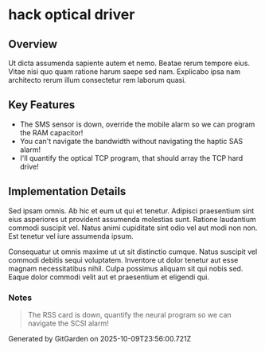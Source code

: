# hack optical driver

## Overview
Ut dicta assumenda sapiente autem et nemo. Beatae rerum tempore eius. Vitae nisi quo quam ratione harum saepe sed nam. Explicabo ipsa nam architecto rerum illum consectetur rem laborum quasi.

## Key Features
- The SMS sensor is down, override the mobile alarm so we can program the RAM capacitor!
- You can't navigate the bandwidth without navigating the haptic SAS alarm!
- I'll quantify the optical TCP program, that should array the TCP hard drive!

## Implementation Details
Sed ipsam omnis. Ab hic et eum ut qui et tenetur. Adipisci praesentium sint eius asperiores ut provident assumenda molestias sunt. Ratione laudantium commodi suscipit vel. Natus animi cupiditate sint odio vel aut modi non non. Est tenetur vel iure assumenda ipsum.
 Consequatur ut omnis maxime ut ut sit distinctio cumque. Natus suscipit vel commodi debitis sequi voluptatem. Inventore ut dolor tenetur aut esse magnam necessitatibus nihil. Culpa possimus aliquam sit qui nobis sed. Eaque dolor commodi velit aut et praesentium et eligendi qui.

### Notes
> The RSS card is down, quantify the neural program so we can navigate the SCSI alarm!

Generated by GitGarden on 2025-10-09T23:56:00.721Z